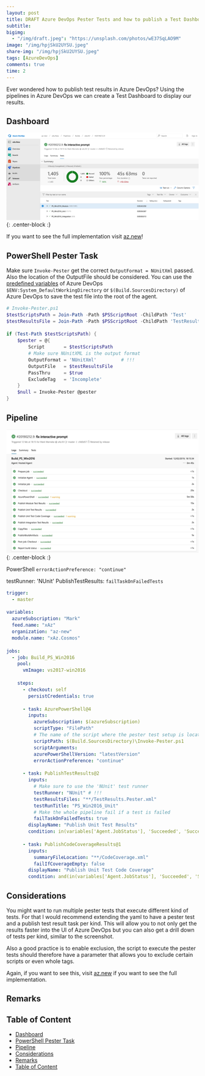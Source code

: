 ```yaml
---
layout: post
title: DRAFT Azure DevOps Pester Tests and how to publish a Test Dashboard
subtitle:
bigimg:
  - "/img/draft.jpeg": "https://unsplash.com/photos/wE37SqLAO9M"
image: "/img/hpjSkU2UYSU.jpeg"
share-img: "/img/hpjSkU2UYSU.jpeg"
tags: [AzureDevOps]
comments: true
time: 2
---
```


Ever wondered how to publish test results in Azure DevOps?
Using the pipelines in Azure DevOps we can create a Test Dashboard to display our results.

## Dashboard

![Test Results](/img/posts/2000-01-01-Azure-DevOps-Test-Dashboard/test-results.png){: .center-block :}

If you want to see the full implementation visit [az.new](https://dev.azure.com/az-new/xAz.New/_build/results?buildId=71&view=ms.vss-test-web.build-test-results-tab)!

## PowerShell Pester Task

Make sure `Invoke-Pester` get the correct `OutputFormat = NUnitXml` passed.
Also the location of the OutputFile should be considered.
You can use the [predefined variables](https://docs.microsoft.com/en-us/azure/devops/pipelines/build/variables?view=azure-devops&tabs=yaml) of Azure DevOps `$ENV:System_DefaultWorkingDirectory` or `$(Build.SourcesDirectory)` of Azure DevOps to save the test file into the root of the agent.

```powershell
# Invoke-Pester.ps1
$testScriptsPath = Join-Path -Path $PSScriptRoot -ChildPath 'Test'
$testResultsFile = Join-Path -Path $PSScriptRoot -ChildPath 'TestResults.Pester.xml'

if (Test-Path $testScriptsPath) {
    $pester = @{
        Script       = $testScriptsPath
        # Make sure NUnitXML is the output format
        OutputFormat = 'NUnitXml'         # !!!
        OutputFile   = $testResultsFile
        PassThru     = $true
        ExcludeTag   = 'Incomplete'
    }
    $null = Invoke-Pester @pester
}
```

## Pipeline

![Azure DevOps Logs](/img/posts/2000-01-01-Azure-DevOps-Test-Dashboard/azuredevops-logs.jpg){: .center-block :}

PowerShell `errorActionPreference: "continue"`

testRunner: 'NUnit'
PublishTestResults: `failTaskOnFailedTests`

```yaml
trigger:
  - master

variables:
  azureSubscription: "Mark"
  feed.name: "xAz"
  organization: "az-new"
  module.name: "xAz.Cosmos"

jobs:
  - job: Build_PS_Win2016
    pool:
      vmImage: vs2017-win2016

    steps:
      - checkout: self
        persistCredentials: true

      - task: AzurePowerShell@4
        inputs:
          azureSubscription: $(azureSubscription)
          scriptType: "FilePath"
          # The name of the script where the pester test setup is located
          scriptPath: $(Build.SourcesDirectory)\Invoke-Pester.ps1
          scriptArguments:
          azurePowerShellVersion: "latestVersion"
          errorActionPreference: "continue"

      - task: PublishTestResults@2
        inputs:
          # Make sure to use the 'NUnit' test runner
          testRunner: "NUnit" # !!!
          testResultsFiles: "**/TestResults.Pester.xml"
          testRunTitle: "PS_Win2016_Unit"
          # Make the whole pipeline fail if a test is failed
          failTaskOnFailedTests: true
        displayName: "Publish Unit Test Results"
        condition: in(variables['Agent.JobStatus'], 'Succeeded', 'SucceededWithIssues', 'Failed')

      - task: PublishCodeCoverageResults@1
        inputs:
          summaryFileLocation: "**/CodeCoverage.xml"
          failIfCoverageEmpty: false
        displayName: "Publish Unit Test Code Coverage"
        condition: and(in(variables['Agent.JobStatus'], 'Succeeded', 'SucceededWithIssues', 'Failed'), eq(variables['System.PullRequest.IsFork'], false))
```

## Considerations

You might want to run multiple pester tests that execute different kind of tests.
For that I would recommend extending the yaml to have a pester test and a publish test result task per kind.
This will allow you to not only get the results faster into the UI of Azure DevOps but you can also get a drill down of tests per kind, similar to the screenshot.

Also a good practice is to enable exclusion, the script to execute the pester tests should therefore have a parameter that allows you to exclude certain scripts or even whole tags.

Again, if you want to see this, visit [az.new](https://dev.azure.com/az-new/xAz.New/_build/results?buildId=71&view=ms.vss-test-web.build-test-results-tab) if you want to see the full implementation.

## Remarks

## Table of Content

- [Dashboard](#dashboard)
- [PowerShell Pester Task](#powershell-pester-task)
- [Pipeline](#pipeline)
- [Considerations](#considerations)
- [Remarks](#remarks)
- [Table of Content](#table-of-content)
